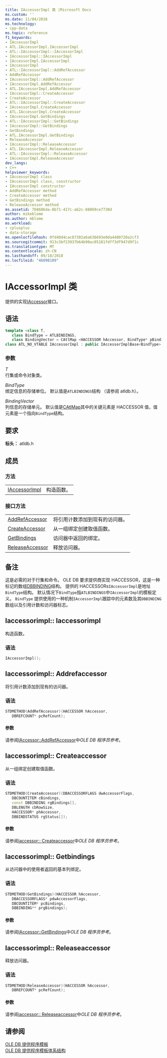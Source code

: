 ```yaml
---
title: IAccessorImpl 类 |Microsoft Docs
ms.custom: ''
ms.date: 11/04/2016
ms.technology:
- cpp-data
ms.topic: reference
f1_keywords:
- IAccessorImpl
- ATL.IAccessorImpl.IAccessorImpl
- ATL::IAccessorImpl::IAccessorImpl
- IAccessorImpl::IAccessorImpl
- IAccessorImpl.IAccessorImpl
- IAccessorImpl
- ATL::IAccessorImpl::AddRefAccessor
- AddRefAccessor
- IAccessorImpl::AddRefAccessor
- IAccessorImpl.AddRefAccessor
- ATL.IAccessorImpl.AddRefAccessor
- IAccessorImpl::CreateAccessor
- CreateAccessor
- ATL::IAccessorImpl::CreateAccessor
- IAccessorImpl.CreateAccessor
- ATL.IAccessorImpl.CreateAccessor
- IAccessorImpl.GetBindings
- ATL::IAccessorImpl::GetBindings
- IAccessorImpl::GetBindings
- GetBindings
- ATL.IAccessorImpl.GetBindings
- ReleaseAccessor
- IAccessorImpl::ReleaseAccessor
- ATL.IAccessorImpl.ReleaseAccessor
- ATL::IAccessorImpl::ReleaseAccessor
- IAccessorImpl.ReleaseAccessor
dev_langs:
- C++
helpviewer_keywords:
- IAccessorImpl class
- IAccessorImpl class, constructor
- IAccessorImpl constructor
- AddRefAccessor method
- CreateAccessor method
- GetBindings method
- ReleaseAccessor method
ms.assetid: 768606da-8b71-417c-a62c-88069ce7730d
author: mikeblome
ms.author: mblome
ms.workload:
- cplusplus
- data-storage
ms.openlocfilehash: 0fd40d4cac87302a6a636693e0da4480720a2cf3
ms.sourcegitcommit: 913c3bf23937b64b90ac05181fdff3df947d9f1c
ms.translationtype: MT
ms.contentlocale: zh-CN
ms.lasthandoff: 09/18/2018
ms.locfileid: "46098109"
---
```

# <a name="iaccessorimpl-class"></a>IAccessorImpl 类

提供的实现[IAccessor](/previous-versions/windows/desktop/ms719672\(v=vs.85\))接口。  
  
## <a name="syntax"></a>语法

```cpp
template <class T, 
   class BindType = ATLBINDINGS,
   class BindingVector = CAtlMap <HACCESSOR hAccessor, BindType* pBindingsStructure>>  
class ATL_NO_VTABLE IAccessorImpl : public IAccessorImplBase<BindType>  
```  
  
### <a name="parameters"></a>参数  

*T*<br/>
行集或命令对象类。  
  
*BindType*<br/>
绑定信息的存储单位。 默认值是`ATLBINDINGS`结构 （请参阅 atldb.h）。  
  
*BindingVector*<br/>
列信息的存储单元。 默认值是[CAtlMap](../../atl/reference/catlmap-class.md)其中的关键元素是 HACCESSOR 值，值元素是一个指向`BindType`结构。  
  
## <a name="requirements"></a>要求  

**标头：** atldb.h  

## <a name="members"></a>成员  
  
### <a name="methods"></a>方法  
  
|||  
|-|-|  
|[IAccessorImpl](#iaccessorimpl)|构造函数。|  
  
### <a name="interface-methods"></a>接口方法  
  
|||  
|-|-|  
|[AddRefAccessor](#addrefaccessor)|将引用计数添加到现有的访问器。|  
|[CreateAccessor](#createaccessor)|从一组绑定创建取值函数。|  
|[GetBindings](#getbindings)|访问器中返回的绑定。|  
|[ReleaseAccessor](#releaseaccessor)|释放访问器。|  
  
## <a name="remarks"></a>备注  

这是必需的对于行集和命令。 OLE DB 要求提供商实现 HACCESSOR，这是一种标记的数组[DBBINDING](/previous-versions/windows/desktop/ms716845\(v=vs.85\))结构。 提供的 HACCESSORs`IAccessorImpl`是地址`BindType`结构。 默认情况下`BindType`指`ATLBINDINGS`中`IAccessorImpl`的模板定义。 `BindType` 提供使用的一种机制`IAccessorImpl`跟踪中的元素数及其`DBBINDING`数组以及引用计数和访问器标志。  

## <a name="iaccessorimpl"></a> Iaccessorimpl:: Iaccessorimpl

构造函数。  
  
### <a name="syntax"></a>语法  
  
```cpp
IAccessorImpl();  
```  

## <a name="addrefaccessor"></a> Iaccessorimpl:: Addrefaccessor

将引用计数添加到现有的访问器。  
  
### <a name="syntax"></a>语法  
  
```cpp
STDMETHOD(AddRefAccessor)(HACCESSOR hAccessor,  
   DBREFCOUNT* pcRefCount);  
```  
  
#### <a name="parameters"></a>参数  

请参阅[IAccessor::AddRefAccessor](/previous-versions/windows/desktop/ms714978\(v=vs.85\))中*OLE DB 程序员参考*。

## <a name="createaccessor"></a> Iaccessorimpl:: Createaccessor

从一组绑定创建取值函数。  
  
### <a name="syntax"></a>语法  
  
```cpp
STDMETHOD(CreateAccessor)(DBACCESSORFLAGS dwAccessorFlags,  
   DBCOUNTITEM cBindings,  
   const DBBINDING rgBindings[],  
   DBLENGTH cbRowSize,  
   HACCESSOR* phAccessor,  
   DBBINDSTATUS rgStatus[]);  
```  
  
#### <a name="parameters"></a>参数  

请参阅[iaccessor:: Createaccessor](/previous-versions/windows/desktop/ms720969\(v=vs.85\))中*OLE DB 程序员参考*。  

## <a name="getbindings"></a> Iaccessorimpl:: Getbindings

从访问器中的使用者返回的基本列绑定。  
  
### <a name="syntax"></a>语法  
  
```cpp
STDMETHOD(GetBindings)(HACCESSOR hAccessor,  
   DBACCESSORFLAGS* pdwAccessorFlags,  
   DBCOUNTITEM* pcBindings,  
   DBBINDING** prgBindings);  
```  
  
#### <a name="parameters"></a>参数  

请参阅[IAccessor::GetBindings](/previous-versions/windows/desktop/ms721253\(v=vs.85\))中*OLE DB 程序员参考*。 

## <a name="releaseaccessor"></a> Iaccessorimpl:: Releaseaccessor

释放访问器。  
  
### <a name="syntax"></a>语法  
  
```cpp
STDMETHOD(ReleaseAccessor)(HACCESSOR hAccessor,  
   DBREFCOUNT* pcRefCount);  
```  
  
#### <a name="parameters"></a>参数  

请参阅[iaccessor:: Releaseaccessor](/previous-versions/windows/desktop/ms719717\(v=vs.85\))中*OLE DB 程序员参考*。
  
## <a name="see-also"></a>请参阅  

[OLE DB 提供程序模板](../../data/oledb/ole-db-provider-templates-cpp.md)<br/>
[OLE DB 提供程序模板体系结构](../../data/oledb/ole-db-provider-template-architecture.md)